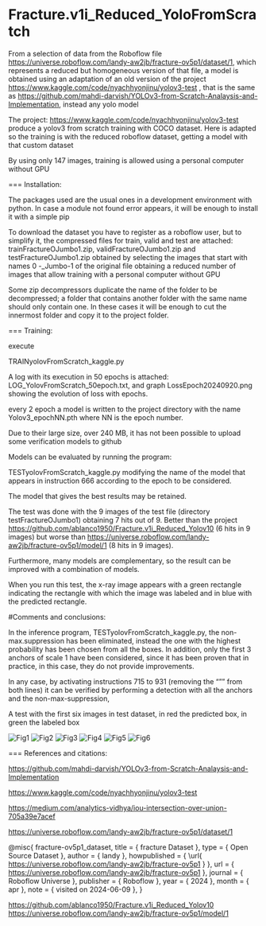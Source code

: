 # Fracture.v1i_Reduced_YoloFromScratch
From a selection of data from the Roboflow file https://universe.roboflow.com/landy-aw2jb/fracture-ov5p1/dataset/1, which represents a reduced but homogeneous version of that file, a model is obtained using  an adaptation of an old version of the project https://www.kaggle.com/code/nyachhyonjinu/yolov3-test , that is the same as
 https://github.com/mahdi-darvish/YOLOv3-from-Scratch-Analaysis-and-Implementation, instead any yolo model 

The project: https://www.kaggle.com/code/nyachhyonjinu/yolov3-test produce   a yolov3 from scratch training with COCO dataset. Here is adapted so the training is  with the reduced roboflow dataset, getting a model with that custom dataset

By using only 147 images, training is allowed using a personal computer without GPU

===
Installation:

The packages used are the usual ones in a development environment with python. In case a module not found error appears, it will be enough to install it with a simple pip

To download the dataset you have to register as a roboflow user, but to simplify it, the compressed files for train, valid and test are attached: trainFractureOJumbo1.zip, validFractureOJumbo1.zip and testFractureOJumbo1.zip obtained by selecting the images that start with names 0 -_Jumbo-1 of the original file obtaining a reduced number of images that allow training with  a personal computer without GPU

Some zip decompressors duplicate the name of the folder to be decompressed; a folder that contains another folder with the same name should only contain one. In these cases it will be enough to cut the innermost folder and copy it to the project folder.

===
Training:

execute 

TRAINyolovFromScratch_kaggle.py 

A log with its execution in 50 epochs is attached: LOG_YolovFromScratch_50epoch.txt, and graph LossEpoch20240920.png showing the evolution of loss with epochs.

every 2 epoch a model is written to the project directory with the name Yolov3_epochNN.pth where NN is the epoch number. 

Due to their large size, over 240 MB, it has not been possible to upload some verification models to github

Models  can be evaluated by running the program:

TESTyolovFromScratch_kaggle.py modifying the name of the model that appears in instruction 666 according to the epoch to be considered.

The model that gives the best results may be  retained.

The test was done with the 9 images of the test file (directory testFractureOJumbo1) obtaining 7 hits out of 9. Better than the project https://github.com/ablanco1950/Fracture.v1i_Reduced_Yolov10 (6 hits in 9 images) but worse than https://universe.roboflow.com/landy-aw2jb/fracture-ov5p1/model/1 (8 hits in 9 images).

Furthermore, many models are complementary, so the result can be improved with a combination of models.

When you run this test, the x-ray image appears with a green rectangle indicating the rectangle with which the image was labeled and in blue with the predicted rectangle.

#Comments and conclusions:

In the inference program, TESTyolovFromScratch_kaggle.py,  the non-max.suppression has been eliminated, instead the one with the highest probability has been chosen from all the boxes. In addition, only the first 3 anchors of scale 1 have been considered, since it has been proven that in practice, in this case, they do not provide improvements.

In any case, by activating instructions 715 to 931 (removing the “”” from both lines) it can be verified by performing a detection with all the anchors and the non-max-suppression,

A test with the first six images in test dataset, in red the predicted box, in green the labeled box


![Fig1](https://github.com/ablanco1950/Fracture.v1i_Reduced_YoloFromScratch/blob/main/Figure_1.png)
![Fig2](https://github.com/ablanco1950/Fracture.v1i_Reduced_YoloFromScratch/blob/main/Figure_2.png)
![Fig3](https://github.com/ablanco1950/Fracture.v1i_Reduced_YoloFromScratch/blob/main/Figure_3.png)
![Fig4](https://github.com/ablanco1950/Fracture.v1i_Reduced_YoloFromScratch/blob/main/Figure_4.png)
![Fig5](https://github.com/ablanco1950/Fracture.v1i_Reduced_YoloFromScratch/blob/main/Figure_5.png)
![Fig6](https://github.com/ablanco1950/Fracture.v1i_Reduced_YoloFromScratch/blob/main/Figure_6.png)


===
References and citations:

https://github.com/mahdi-darvish/YOLOv3-from-Scratch-Analaysis-and-Implementation 

https://www.kaggle.com/code/nyachhyonjinu/yolov3-test

https://medium.com/analytics-vidhya/iou-intersection-over-union-705a39e7acef

https://universe.roboflow.com/landy-aw2jb/fracture-ov5p1/dataset/1

@misc{
                            fracture-ov5p1_dataset,
                            title = { fracture Dataset },
                            type = { Open Source Dataset },
                            author = { landy },
                            howpublished = { \url{ https://universe.roboflow.com/landy-aw2jb/fracture-ov5p1 } },
                            url = { https://universe.roboflow.com/landy-aw2jb/fracture-ov5p1 },
                            journal = { Roboflow Universe },
                            publisher = { Roboflow },
                            year = { 2024 },
                            month = { apr },
                            note = { visited on 2024-06-09 },
                            }


https://github.com/ablanco1950/Fracture.v1i_Reduced_Yolov10
https://universe.roboflow.com/landy-aw2jb/fracture-ov5p1/model/1 
